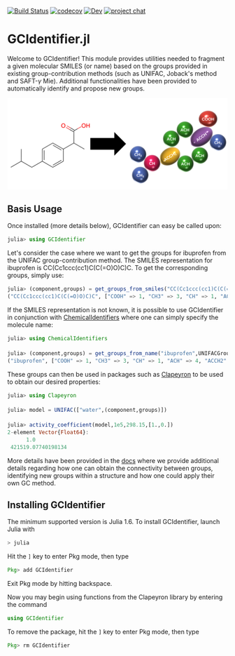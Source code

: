 [![Build Status](https://github.com/ClapeyronThermo/GCIdentifier.jl/workflows/CI/badge.svg)](https://github.com/ClapeyronThermo/GCIdentifier.jl/actions)
[![codecov](https://codecov.io/gh/ClapeyronThermo/GCIdentifier.jl/branch/master/graph/badge.svg?token=ZVGGR4AAFB)](https://codecov.io/gh/ClapeyronThermo/GCIdentifier.jl)
[![Dev](https://img.shields.io/badge/docs-dev-blue.svg)](https://clapeyronthermo.github.io/GCIdentifier.jl/dev)
[![project chat](https://img.shields.io/badge/zulip-join_chat-brightgreen.svg)](https://julialang.zulipchat.com/#narrow/stream/265161-Clapeyron.2Ejl)

# GCIdentifier.jl

Welcome to GCIdentifier! This module provides utilities needed to fragment a given molecular SMILES (or name) based on the groups provided in existing group-contribution methods (such as UNIFAC, Joback's method and SAFT-$\gamma$ Mie). Additional functionalities have been provided to automatically identify and propose new groups.

![](paper/figures/ibuprofen.svg)

## Basis Usage
Once installed (more details below), GCIdentifier can easy be called upon:
```julia
julia> using GCIdentifier
```
Let's consider the case where we want to get the groups for ibuprofen from the UNIFAC group-contribution method. The SMILES representation for ibuprofen is CC(Cc1ccc(cc1)C(C(=O)O)C)C. To get the corresponding groups, simply use:
```julia
julia> (component,groups) = get_groups_from_smiles("CC(Cc1ccc(cc1)C(C(=O)O)C)C", UNIFACGroups)
("CC(Cc1ccc(cc1)C(C(=O)O)C)C", ["COOH" => 1, "CH3" => 3, "CH" => 1, "ACH" => 4, "ACCH2" => 1, "ACCH" => 1])
```
If the SMILES representation is not known, it is possible to use GCIdentifier in conjunction with [ChemicalIdentifiers](https://github.com/longemen3000/ChemicalIdentifiers.jl) where one can simply specify the molecule name:
```julia
julia> using ChemicalIdentifiers

julia> (component,groups) = get_groups_from_name("ibuprofen",UNIFACGroups)
("ibuprofen", ["COOH" => 1, "CH3" => 3, "CH" => 1, "ACH" => 4, "ACCH2" => 1, "ACCH" => 1])
```

These groups can then be used in packages such as [Clapeyron](https://github.com/ClapeyronThermo/Clapeyron.jl) to be used to obtain our desired properties:
```julia
julia> using Clapeyron

julia> model = UNIFAC(["water",(component,groups)])

julia> activity_coefficient(model,1e5,298.15,[1.,0.])
2-element Vector{Float64}:
      1.0
 421519.07740198134
```
More details have been provided in the [docs](https://clapeyronthermo.github.io/GCIdentifier.jl/dev/) where we provide additional details regarding how one can obtain the connectivity between groups, identifying new groups within a structure and how one could apply their own GC method.

## Installing GCIdentifier

The minimum supported version is Julia 1.6. To install GCIdentifier, launch Julia with

```julia
> julia
```

Hit the ```]``` key to enter Pkg mode, then type

```julia
Pkg> add GCIdentifier
```
Exit Pkg mode by hitting backspace.

Now you may begin using functions from the Clapeyron library by entering the command

```julia
using GCIdentifier
```

To remove the package, hit the ```]``` key to enter Pkg mode, then type

```julia
Pkg> rm GCIdentifier
```